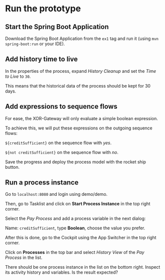 # Run the prototype

## Start the Spring Boot Application

Download the Spring Boot Application from the `ex1` tag and run it (using `mvn spring-boot:run` or your IDE).

## Add history time to live

In the properties of the process, expand _History Cleanup_ and set the _Time to Live_ to `30`.

This means that the historical data of the process should be kept for 30 days.

## Add expressions to sequence flows

For ease, the XOR-Gateway will only evaluate a simple boolean expression.

To achieve this, we will put these expressions on the outgoing sequence flows:

`${creditSufficient}` on the sequence flow with _yes_.

`${not creditSufficient}` on the sequence flow with _no_.

Save the progress and deploy the process model with the rocket ship button.

## Run a process instance

Go to `localhost:8080` and login using demo/demo.

Then, go to Tasklist and click on **Start Process Instance** in the top right corner.

Select the _Pay Process_ and add a process variable in the next dialog:

Name: `creditSufficient`, type **Boolean**, choose the value you prefer.

After this is done, go to the Cockpit using the App Switcher in the top right corner.

Click on **Processes** in the top bar and select _History View_ of the _Pay Process_ in the list.

There should be one process instance in the list on the bottom right. Inspect its activity history and variables. Is the result expected?
